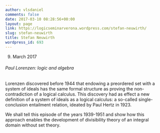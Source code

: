 ```yaml
---
author: vlsdaniel
comments: false
date: 2017-03-10 08:28:56+00:00
layout: page
link: https://logicseminarverona.wordpress.com/stefan-neuwirth/
slug: stefan-neuwirth
title: Stefan Neuwirth
wordpress_id: 693
---
```


9. March 2017


###### Paul Lorenzen: logic and algebra




Lorenzen discovered before 1944 that endowing a preordered set with a system of ideals has the same formal structure as proving the non-contradiction of a logical calculus. This discovery had as effect a new definition of a system of ideals as a logical calculus: a so-called single-conclusion entailment relation, ideated by Paul Hertz in 1923.




We shall tell this episode of the years 1939-1951 and show how this approach enables the development of divisibility theory of an integral domain without set theory.
